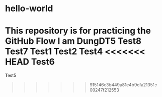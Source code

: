 # hello-world
This repository is for practicing the GitHub Flow
I am DungDT5
Test8
Test7
Test1
Test2
Test4
<<<<<<< HEAD
Test6
=======
Test5
>>>>>>> 915146c3b449a81e4b9efa21351c00247f212553
